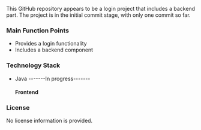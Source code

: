  
This GitHub repository appears to be a login project that includes a backend part. The project is in the initial commit stage, with only one commit so far.

### Main Function Points
- Provides a login functionality
- Includes a backend component

### Technology Stack
- Java
 -------In progress-------
  #### Frontend
### License
No license information is provided.

